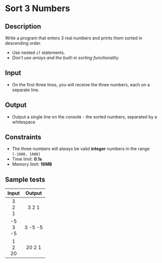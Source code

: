 # Sort 3 Numbers

## Description
Write a program that enters 3 real numbers and prints them sorted in descending order.
  - Use nested `if` statements.
  - _Don’t use arrays and the built-in sorting functionality._
    
## Input
- On the first three lines, you will receive the three numbers, each on a separate line.

## Output
- Output a single line on the console - the sorted numbers, separated by a whitespace

## Constraints
- The three numbers will always be valid **integer** numbers in the range `[-1000, 1000]`
- Time limit: **0.1s**
- Memory limit: **16MB**

## Sample tests

|     Input      |     Output     |
|:--------------:|:--------------:|
|3<br/>2<br/>1|3 2 1|
|-5<br/>3<br/>-5|3 -5 -5|
|1<br/>2<br/>20|20 2 1|